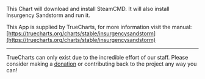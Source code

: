 This Chart will download and install SteamCMD. It will also install Insurgency Sandstorm and run it.

This App is supplied by TrueCharts, for more information visit the manual: [https://truecharts.org/charts/stable/insurgencysandstorm](https://truecharts.org/charts/stable/insurgencysandstorm)

---

TrueCharts can only exist due to the incredible effort of our staff.
Please consider making a [donation](https://truecharts.org/sponsor) or contributing back to the project any way you can!

